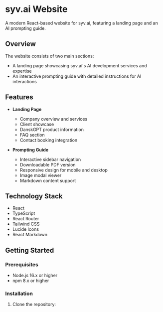 # syv.ai Website

A modern React-based website for syv.ai, featuring a landing page and an AI prompting guide.

## Overview

The website consists of two main sections:
- A landing page showcasing syv.ai's AI development services and expertise
- An interactive prompting guide with detailed instructions for AI interactions

## Features

- **Landing Page**
  - Company overview and services
  - Client showcase
  - DanskGPT product information
  - FAQ section
  - Contact booking integration

- **Prompting Guide**
  - Interactive sidebar navigation
  - Downloadable PDF version
  - Responsive design for mobile and desktop
  - Image modal viewer
  - Markdown content support

## Technology Stack

- React
- TypeScript
- React Router
- Tailwind CSS
- Lucide Icons
- React Markdown

## Getting Started

### Prerequisites

- Node.js 16.x or higher
- npm 8.x or higher

### Installation

1. Clone the repository:
